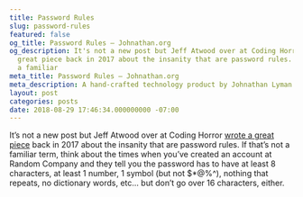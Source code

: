 ```yaml
---
title: Password Rules
slug: password-rules
featured: false
og_title: Password Rules – Johnathan.org
og_description: It's not a new post but Jeff Atwood over at Coding Horror wrote a
  great piece back in 2017 about the insanity that are password rules. If that's not
  a familiar
meta_title: Password Rules – Johnathan.org
meta_description: A hand-crafted technology product by Johnathan Lyman
layout: post
categories: posts
date: 2018-08-29 17:46:34.000000000 -07:00
---
```


It’s not a new post but Jeff Atwood over at Coding Horror [wrote a great piece](https://blog.codinghorror.com/password-rules-are-bullshit/) back in 2017 about the insanity that are password rules. If that’s not a familiar term, think about the times when you’ve created an account at Random Company and they tell you the password has to have at least 8 characters, at least 1 number, 1 symbol (but not $\*@%^), nothing that repeats, no dictionary words, etc… but don’t go over 16 characters, either.

